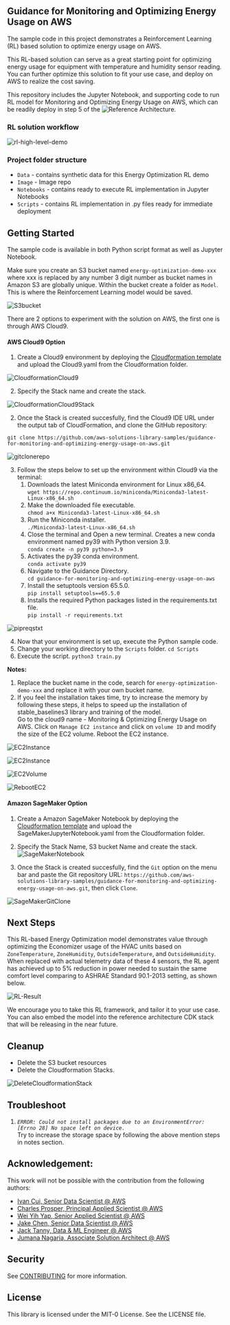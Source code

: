 ## Guidance for Monitoring and Optimizing Energy Usage on AWS

The sample code in this project demonstrates a Reinforcement Learning (RL) based solution to optimize energy usage on AWS. 

This RL-based solution can serve as a great starting point for optimizing energy usage for equipment with temperature and humidity sensor reading. You can further optimize this solution to fit your use case, and deploy on AWS to realize the cost saving.

This repository includes the Jupyter Notebook, and supporting code to run RL model for Monitoring and Optimizing Energy Usage on AWS, which can be readily deploy in step 5 of the ![Reference Architecture](Image/reference-architecture). 

### RL solution workflow
![rl-high-level-demo](Image/rl-demo.png)

### Project folder structure
- `Data` - contains synthetic data for this Energy Optimization RL demo
- `Image` - Image repo 
- `Notebooks` - contains ready to execute RL implementation in Jupyter Notebooks
- `Scripts` - contains RL implementation in .py files ready for immediate deployment

## Getting Started

The sample code is available in both Python script format as well as Jupyter Notebook.

Make sure you create an S3 bucket named `energy-optimization-demo-xxx` where xxx is replaced by any number 3 digit number as bucket names in Amazon S3 are globally unique. Within the bucket create a folder as `Model`. This is where the Reinforcement Learning model would be saved.

![S3bucket](Image/S3bucket.png)

There are 2 options to experiment with the solution on AWS, the first one is through AWS Cloud9.

#### AWS Cloud9 Option
1.	Create a Cloud9 environment by deploying the [Cloudformation template](https://eu-west-1.console.aws.amazon.com/cloudformation/home?region=eu-west-1#/stacks/create) and upload the Cloud9.yaml from the Cloudformation folder.

![CloudformationCloud9](Image/CloudformationCloud9.png)

2. Specify the Stack name and create the stack.

![CloudformationCloud9Stack](Image/CloudformationCloud9Stack.png)

2.	Once the Stack is created succesfully, find the Cloud9 IDE URL under the output tab of CloudFormation, and clone the GitHub repository: 

`git clone https://github.com/aws-solutions-library-samples/guidance-for-monitoring-and-optimizing-energy-usage-on-aws.git`

![gitclonerepo](Image/gitclonerepo.png)

3.	Follow the steps below to set up the environment within Cloud9 via the terminal:
    1. Downloads the latest Miniconda environment for Linux x86_64.  
      `wget https://repo.continuum.io/miniconda/Miniconda3-latest-Linux-x86_64.sh`
    2. Make the downloaded file executable.  
      `chmod a+x Miniconda3-latest-Linux-x86_64.sh`
    3. Run the Miniconda installer.  
      `./Miniconda3-latest-Linux-x86_64.sh`
    4. Close the terminal and Open a new terminal. Creates a new conda environment named py39 with Python version 3.9.  
      `conda create -n py39 python=3.9`
    5. Activates the py39 conda environment.  
      `conda activate py39`
    6. Navigate to the Guidance Directory.  
      `cd guidance-for-monitoring-and-optimizing-energy-usage-on-aws`
    7. Install the setuptools version 65.5.0.   
      `pip install setuptools==65.5.0`
    8. Installs the required Python packages listed in the requirements.txt file.  
      `pip install -r requirements.txt`

![pipreqstxt](Image/pipreqstxt.png)

4.	Now that your environment is set up, execute the Python sample code.  
   1. Change your working directory to the `Scripts` folder.
      `cd Scripts`  
   2. Execute the script.
      `python3 train.py`

**Notes:**
1.	Replace the bucket name in the code, search for `energy-optimization-demo-xxx` and replace it with your own bucket name. 
2.	If you feel the installation takes time, try to increase the memory by following these steps, it helps to speed up the installation of stable_baselines3 library and training of the model.  
Go to the cloud9 name - Monitoring & Optimizing Energy Usage on AWS. Click on `Manage EC2 instance` and click on `volume ID` and modify the size of the EC2 volume. Reboot the EC2 instance.

![EC2Instance](Image/EC2instance.png)  

![EC2Instance](Image/EC2instance2.png)  

![EC2Volume](Image/EC2Volume.png)  

![RebootEC2](Image/RebootEC2.png)  

#### Amazon SageMaker Option

1.	Create a Amazon SageMaker Notebook by deploying the [Cloudformation template](https://eu-west-1.console.aws.amazon.com/cloudformation/home?region=eu-west-1#/stacks/create) and upload the SageMakerJupyterNotebook.yaml from the Cloudformation folder.

2. Specify the Stack Name, S3 bucket Name and create the stack.
![SageMakerNotebook](Image/SageMakerNotebook.png)

3.	Once the Stack is created succesfully, find the `Git` option on the menu bar and paste the Git repository URL: `https://github.com/aws-solutions-library-samples/guidance-for-monitoring-and-optimizing-energy-usage-on-aws.git`, then click `Clone`.

![SageMakerGitClone](Image/SageMakerGitClone.png)

## Next Steps

This RL-based Energy Optimization model demonstrates value through optimizing the Economizer usage of the HVAC units based on `ZoneTemperature`, `ZoneHumidity`, `OutsideTemperature`, and `OutsideHumidity`. When replaced with actual telemetry data of these 4 sensors, the RL agent has achieved up to 5% reduction in power needed to sustain the same comfort level comparing to ASHRAE Standard 90.1-2013 setting, as shown below. 

![RL-Result](Image/rl-result.png)

We encourage you to take this RL framework, and tailor it to your use case. You can also embed the model into the reference architecture CDK stack that will be releasing in the near future.

## Cleanup
-	Delete the S3 bucket resources 
-	Delete the Cloudformation Stacks.

![DeleteCloudformationStack](Image/DeleteCloudformationStack.png)

## Troubleshoot
1.	*`ERROR: Could not install packages due to an EnvironmentError: [Errno 28] No space left on device.`*  
Try to increase the storage space by following the above mention steps in notes section.

## Acknowledgement:
This work will not be possible with the contribution from the following authors:
- [Ivan Cui, Senior Data Scientist @ AWS](https://www.linkedin.com/in/jiarongivancui/)
- [Charles Prosper, Principal Applied Scientist @ AWS](https://www.linkedin.com/in/charles-prosper-9a580216a/)
- [Wei Yih Yap, Senior Applied Scientist @ AWS](https://www.linkedin.com/in/yapweiyih/)
- [Jake Chen, Senior Data Scientist @ AWS](https://www.linkedin.com/in/jakejchen/)
- [Jack Tanny, Data & ML Engineer @ AWS](https://www.linkedin.com/in/john-tanny/)
- [Jumana Nagaria, Associate Solution Architect @ AWS](https://www.linkedin.com/in/jumana-nagaria/)

## Security

See [CONTRIBUTING](CONTRIBUTING.md#security-issue-notifications) for more information.

## License

This library is licensed under the MIT-0 License. See the LICENSE file.
